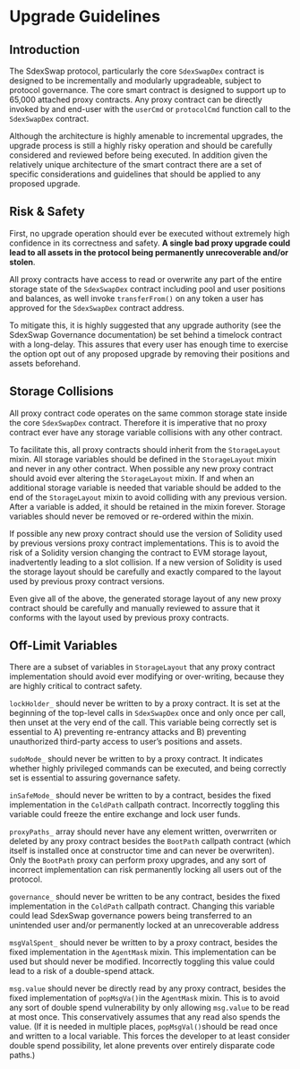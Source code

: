 # Upgrade Guidelines

## Introduction

The SdexSwap protocol, particularly the core `SdexSwapDex` contract is designed to be incrementally and modularly upgradeable, subject to protocol governance. The core smart contract is designed to support up to 65,000 attached proxy contracts. Any proxy contract can be directly invoked by and end-user with the `userCmd` or `protocolCmd` function call to the `SdexSwapDex` contract.

Although the architecture is highly amenable to incremental upgrades, the upgrade process is still a highly risky operation and should be carefully considered and reviewed before being executed. In addition given the relatively unique architecture of the smart contract there are a set of specific considerations and guidelines that should be applied to any proposed upgrade.

## Risk & Safety

First, no upgrade operation should ever be executed without extremely high confidence in its correctness and safety. **A single bad proxy upgrade could lead to all assets in the protocol being permanently unrecoverable and/or stolen**. 

All proxy contracts have access to read or overwrite any part of the entire storage state of the `SdexSwapDex` contract including pool and user positions and balances, as well invoke `transferFrom()` on any token a user has approved for the `SdexSwapDex` contract address.

To mitigate this, it is highly suggested that any upgrade authority (see the SdexSwap Governance documentation) be set behind a timelock contract with a long-delay. This assures that every user has enough time to exercise the option opt out of any proposed upgrade by removing their positions and assets beforehand.

## Storage Collisions

All proxy contract code operates on the same common storage state inside the core `SdexSwapDex` contract. Therefore it is imperative that no proxy contract ever have any storage variable collisions with any other contract.

To facilitate this, all proxy contracts should inherit from the `StorageLayout` mixin. All storage variables should be defined in the `StorageLayout` mixin and never in any other contract. When possible any new proxy contract should avoid ever altering the `StorageLayout` mixin. If and when an additional storage variable is needed that variable should be added to the end of the `StorageLayout` mixin to avoid colliding with any previous version. After a variable is added, it should be retained in the mixin forever. Storage variables should never be removed or re-ordered within the mixin.

If possible any new proxy contract should use the version of Solidity used by previous versions proxy contract implementations. This is to avoid the risk of a Solidity version changing the contract to EVM storage layout, inadvertently leading to a slot collision. If a new version of Solidity is used the storage layout should be carefully and exactly compared to the layout used by previous proxy contract versions.

Even give all of the above, the generated storage layout of any new proxy contract should be carefully and manually reviewed to assure that it conforms with the layout used by previous proxy contracts.

## Off-Limit Variables

There are a subset of variables in `StorageLayout` that any proxy contract implementation should avoid ever modifying or over-writing, because they are highly critical to contract safety.

`lockHolder_` should never be written to by a proxy contract. It is set at the beginning  of the top-level calls in `SdexSwapDex` once and only once per call, then unset at the very end of the call. This variable being correctly set is essential to A) preventing re-entrancy attacks and B) preventing unauthorized third-party access to user’s positions and assets.

`sudoMode_` should never be written to by a proxy contract. It indicates whether highly privileged commands can be executed, and being correctly set is essential to assuring governance safety.

`inSafeMode_` should never be written to by a contract, besides the fixed implementation in the `ColdPath` callpath contract. Incorrectly toggling this variable could freeze the entire exchange and lock user funds.

`proxyPaths_` array should never have any element written, overwrriten or deleted by any proxy contract besides the `BootPath` callpath contract (which itself is installed once at constructor time and can never be overwriten). Only the `BootPath` proxy can perform proxy upgrades, and any sort of incorrect implementation can risk permanently locking all users out of the protocol. 

`governance_` should never be written to be any contract, besides the fixed implementation in the `ColdPath` callpath contract. Changing this variable could lead SdexSwap governance powers being transferred to an unintended user and/or permanently locked at an unrecoverable address

`msgValSpent_` should never be written to by a proxy contract, besides the fixed implementation in the `AgentMask` mixin. This implementation can be used but should never be modified. Incorrectly toggling this value could lead to a risk of a double-spend attack.

`msg.value` should never be directly read by any proxy contract, besides the fixed implementation of `popMsgVa()`in the `AgentMask` mixin. This is to avoid any sort of double spend vulnerability by only allowing `msg.value` to be read at most once. This conservatively assumes that any read also spends the value. (If it is needed in multiple places, `popMsgVal()`should be read once and written to a local variable. This forces the developer to at least consider double spend possibility, let alone prevents over entirely disparate code paths.)
